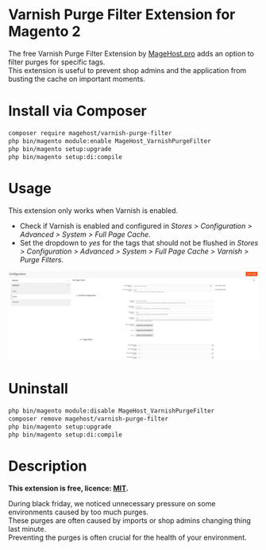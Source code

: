 Varnish Purge Filter Extension for Magento 2
=====================

The free Varnish Purge Filter Extension by [MageHost.pro](https://magehost.pro) adds an option to filter purges for specific tags.  
This extension is useful to prevent shop admins and the application from busting the cache on important moments.

# Install via Composer #

```
composer require magehost/varnish-purge-filter
php bin/magento module:enable MageHost_VarnishPurgeFilter
php bin/magento setup:upgrade
php bin/magento setup:di:compile
```

# Usage #

This extension only works when Varnish is enabled.

* Check if Varnish is enabled and configured in *Stores > Configuration > Advanced > System > Full Page Cache*.
* Set the dropdown to *yes* for the tags that should not be flushed in *Stores > Configuration > Advanced > System > Full Page Cache > Varnish > Purge Filters*.

![screenshot](https://raw.githubusercontent.com/magehost/varnish-purge-filter/master/doc/purgefilter_config.png)

# Uninstall #
```
php bin/magento module:disable MageHost_VarnishPurgeFilter
composer remove magehost/varnish-purge-filter
php bin/magento setup:upgrade
php bin/magento setup:di:compile
```

# Description #
**This extension is free, licence: [MIT](https://github.com/magehost/varnish-purge-filter/blob/master/LICENSE).**

During black friday, we noticed unnecessary pressure on some environments caused by too much purges.  
These purges are often caused by imports or shop admins changing thing last minute.  
Preventing the purges is often crucial for the health of your environment.  
